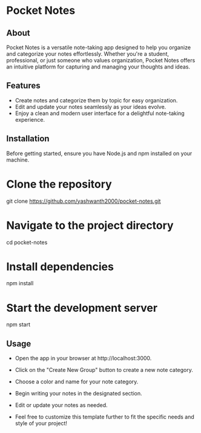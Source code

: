 # Pocket Notes

## About
Pocket Notes is a versatile note-taking app designed to help you organize and categorize your notes effortlessly.
Whether you're a student, professional, or just someone who values organization, Pocket Notes offers an intuitive platform for capturing and managing your thoughts and ideas.

## Features
- Create notes and categorize them by topic for easy organization.
- Edit and update your notes seamlessly as your ideas evolve.
- Enjoy a clean and modern user interface for a delightful note-taking experience.

## Installation
Before getting started, ensure you have Node.js and npm installed on your machine.

# Clone the repository
git clone https://github.com/yashwanth2000/pocket-notes.git

# Navigate to the project directory
cd pocket-notes

# Install dependencies
npm install

# Start the development server
npm start

## Usage
- Open the app in your browser at http://localhost:3000.
- Click on the "Create New Group" button to create a new note category.
- Choose a color and name for your note category.
- Begin writing your notes in the designated section.
- Edit or update your notes as needed.


- Feel free to customize this template further to fit the specific needs and style of your project!
